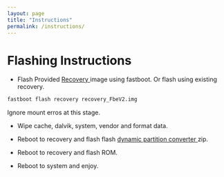 ```yaml
---
layout: page
title: "Instructions"
permalink: /instructions/
---
```



# Flashing Instructions

- Flash Provided [ Recovery ](https://sourceforge.net/projects/win-abs/files/ginkgo/Teamwin%20Recovery/recovery_FbeV2.img/download)  image using fastboot. Or flash using existing recovery.

```sh
fastboot flash recovery recovery_FbeV2.img
```

Ignore mount erros at this stage.

- Wipe cache, dalvik, system, vendor and format data.

- Reboot to recovery and flash flash [ dynamic partition converter ](https://sourceforge.net/projects/kycii91-j4plus/files/Ginkgo/Ginkgo_Retrofit_Dynamic_Partitions_Converter.zip/download) zip.

- Reboot to recovery and flash ROM.
- Reboot to system and enjoy.

